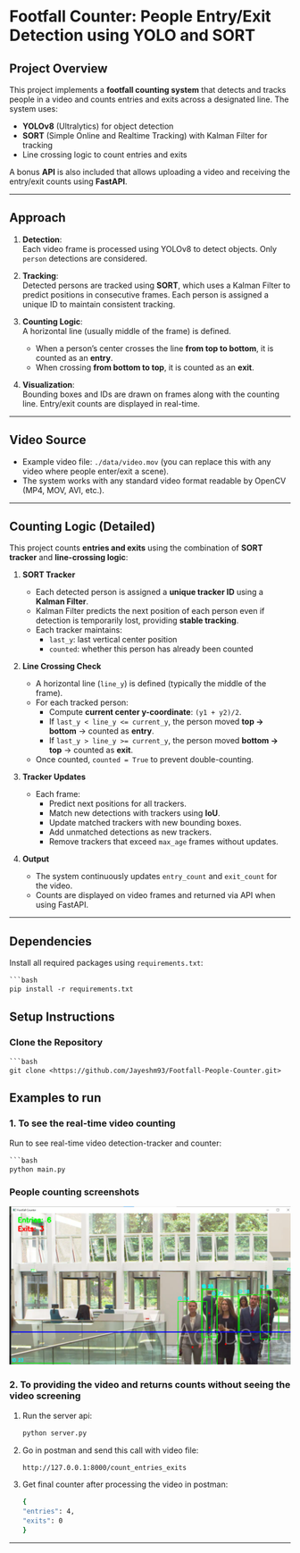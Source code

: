 # Footfall Counter: People Entry/Exit Detection using YOLO and SORT


## Project Overview
This project implements a **footfall counting system** that detects and 
tracks people in a video and counts entries and exits across a designated 
line. The system uses:


- **YOLOv8** (Ultralytics) for object detection  
- **SORT** (Simple Online and Realtime Tracking) with Kalman Filter for tracking  
- Line crossing logic to count entries and exits  


A bonus **API** is also included that allows uploading a video and receiving 
the entry/exit counts using **FastAPI**.

---


## Approach

1. **Detection**:  
   Each video frame is processed using YOLOv8 to detect objects. Only `person`
   detections are considered.  

2. **Tracking**:  
   Detected persons are tracked using **SORT**, which uses a Kalman Filter 
   to predict positions in consecutive frames. Each person is assigned a unique ID to maintain consistent tracking.  

3. **Counting Logic**:  
   A horizontal line (usually middle of the frame) is defined.  
   - When a person’s center crosses the line **from top to bottom**, it is counted as an **entry**.  
   - When crossing **from bottom to top**, it is counted as an **exit**.  

4. **Visualization**:  
   Bounding boxes and IDs are drawn on frames along with the counting line. Entry/exit counts are displayed in real-time.  


---


## Video Source

- Example video file: `./data/video.mov` (you can replace this with any video where people enter/exit a scene).  
- The system works with any standard video format readable by OpenCV (MP4, MOV, AVI, etc.).


---

## Counting Logic (Detailed)

This project counts **entries and exits** using the combination of **SORT tracker** and **line-crossing logic**:

1. **SORT Tracker**  
   - Each detected person is assigned a **unique tracker ID** using a **Kalman Filter**.  
   - Kalman Filter predicts the next position of each person even if detection is temporarily lost, providing **stable tracking**.  
   - Each tracker maintains:
     - `last_y`: last vertical center position  
     - `counted`: whether this person has already been counted  

2. **Line Crossing Check**  
   - A horizontal line (`line_y`) is defined (typically the middle of the frame).  
   - For each tracked person:
     - Compute **current center y-coordinate**: `(y1 + y2)/2`.  
     - If `last_y < line_y <= current_y`, the person moved **top → bottom** → counted as **entry**.  
     - If `last_y > line_y >= current_y`, the person moved **bottom → top** → counted as **exit**.  
   - Once counted, `counted = True` to prevent double-counting.  

3. **Tracker Updates**  
   - Each frame:
     - Predict next positions for all trackers.  
     - Match new detections with trackers using **IoU**.  
     - Update matched trackers with new bounding boxes.  
     - Add unmatched detections as new trackers.  
     - Remove trackers that exceed `max_age` frames without updates.  

4. **Output**  
   - The system continuously updates `entry_count` and `exit_count` for the video.  
   - Counts are displayed on video frames and returned via API when using FastAPI.  


---


## Dependencies

Install all required packages using `requirements.txt`:

    ```bash
    pip install -r requirements.txt

## Setup Instructions

### Clone the Repository
    ```bash
    git clone <https://github.com/Jayeshm93/Footfall-People-Counter.git>


## Examples to run

### 1. To see the real-time video counting 

Run to see real-time video detection-tracker and counter:

    ```bash
    python main.py


### People counting screenshots
<img src="resources/Screenshot 2025-10-23 201855.png" alt="Dashboard" width="600"/>


### 2. To providing the video and returns counts without seeing the video screening
1. Run the server api:

    ```bash
    python server.py

2. Go in postman and send this call with video file:
    
    ```bash
    http://127.0.0.1:8000/count_entries_exits

3. Get final counter after processing the video in postman:
    
    ```bash
    {
    "entries": 4,
    "exits": 0
    }


---


